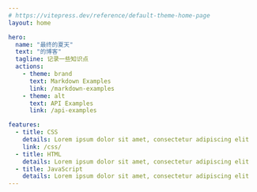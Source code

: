 ```yaml
---
# https://vitepress.dev/reference/default-theme-home-page
layout: home

hero:
  name: "最终的夏天"
  text: "的博客"
  tagline: 记录一些知识点
  actions:
    - theme: brand
      text: Markdown Examples
      link: /markdown-examples
    - theme: alt
      text: API Examples
      link: /api-examples

features:
  - title: CSS
    details: Lorem ipsum dolor sit amet, consectetur adipiscing elit
    link: /css/
  - title: HTML
    details: Lorem ipsum dolor sit amet, consectetur adipiscing elit
  - title: JavaScript
    details: Lorem ipsum dolor sit amet, consectetur adipiscing elit
---
```

